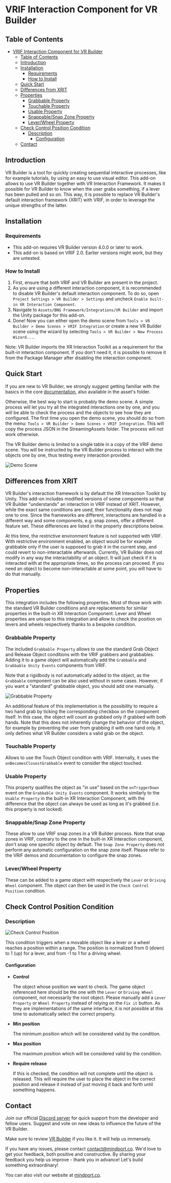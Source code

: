 # VRIF Interaction Component for VR Builder
## Table of Contents

- [VRIF Interaction Component for VR Builder](#vrif-interaction-component-for-vr-builder)
  - [Table of Contents](#table-of-contents)
  - [Introduction](#introduction)
  - [Installation](#installation)
    - [Requirements](#requirements)
    - [How to Install](#how-to-install)
  - [Quick Start](#quick-start)
  - [Differences from XRIT](#differences-from-xrit)
  - [Properties](#properties)
    - [Grabbable Property](#grabbable-property)
    - [Touchable Property](#touchable-property)
    - [Usable Property](#usable-property)
    - [Snappable/Snap Zone Property](#snappablesnap-zone-property)
    - [Lever/Wheel Property](#leverwheel-property)
  - [Check Control Position Condition](#check-control-position-condition)
    - [Description](#description)
      - [Configuration](#configuration)
  - [Contact](#contact)

## Introduction

VR Builder is a tool for quickly creating sequential interactive processes, like for example tutorials, by using an easy to use visual editor. This add-on allows to use VR Builder together with VR Interaction Framework. It makes it possible for VR Builder to know when the user grabs something, if a lever has been pulled and so on. This way, it is possible to replace VR Builder's default interaction framework (XRIT) with VRIF, in order to leverage the unique strengths of the latter.

## Installation

### Requirements
- This add-on requires VR Builder version 4.0.0 or later to work.
- This add-on is based on VRIF 2.0. Earlier versions might work, but they are untested.

### How to Install

1. First, ensure that both VRIF and VR Builder are present in the project.
1. As you are using a different interaction component, it is recommended to disable VR Builder's default interaction component. To do so, open `Project Settings > VR Builder > Settings` and uncheck `Enable built-in XR Interaction Component`.
1. Navigate to `Assets/BNG Framework/Integrations/VR Builder` and import the Unity package for this add-on.
1. Done! Now you can either open the demo scene from `Tools > VR Builder > Demo Scenes > VRIF Integration` or create a new VR Builder scene using the wizard by selecting `Tools > VR Builder > New Process Wizard...`.

Note: VR Builder imports the XR Interaction Toolkit as a requirement for the built-in interaction component. If you don't need it, it is possible to remove it from the Package Manager after disabling the interaction component.

## Quick Start

If you are new to VR Builder, we strongly suggest getting familiar with the basics in the core [documentation](https://www.mindport.co/vr-builder/manual/introduction), also available in the asset's folder.

Otherwise, the best way to start is probably the demo scene. A simple process will let you try all the integrated interactions one by one, and you will be able to check the process and the objects to see how they are configured.
The first time you open the demo scene, you should do so from the menu: `Tools > VR Builder > Demo Scenes > VRIF Integration`. This will copy the process JSON in the StreamingAssets folder. The process will not work otherwise.

The VR Builder demo is limited to a single table in a copy of the VRIF demo scene. You will be instructed by the VR Builder process to interact with the objects one by one, thus testing every interaction provided.

![Demo Scene](images/demo-scene.png)

## Differences from XRIT

VR Builder's interaction framework is by default the XR Interaction Toolkit by Unity. This add-on includes modified versions of some components so that VR Builder "understands" an interaction in VRIF instead of XRIT. However, while the exact same conditions are used, their functionality does not map one to one.
Since the frameworks are different, interactions are handled in a different way and some components, e.g. snap zones, offer a different feature set.
These differences are listed in the property descriptions below.

At this time, the restrictive environment feature is not supported with VRIF. With restrictive environment enabled, an object would be for example grabbable only if the user is supposed to grab it in the current step, and could revert to non-interactable afterwards. Currently, VR Builder does not modify in any way the interactability of an object. It will just check if it is interacted with at the appropriate times, so the process can proceed. If you need an object to become non-interactable at some point, you will have to do that manually.

## Properties

This integration includes the following properties. Most of those work with the standard VR Builder conditions and are replacements for similar properties in the built-in XR Interaction Component. Lever and Wheel properties are unique to this integration and allow to check the position on levers and wheels respectively thanks to a bespoke condition.

### Grabbable Property
The included `Grabbable Property` allows to use the standard Grab Object and Release Object conditions with the VRIF grabbers and grabbables. Adding it to a game object will automatically add the `Grabbable` and `Grabbable Unity Events` components from VRIF.

Note that a rigidbody is not automatically added to the object, as the `Grabbable` component can be also used without in some cases. However, if you want a "standard" grabbable object, you should add one manually.

![Grabbable Property](images/grabbable-property.png)

An additional feature of this implementation is the possibility to require a two hand grab by ticking the corresponding checkbox on the component itself. In this case, the object will count as grabbed only if grabbed with both hands.
Note that this does not inherently change the behavior of the object, for example by preventing the user from grabbing it with one hand only. It only defines what VR Builder considers a valid grab on the object.

### Touchable Property
Allows to use the Touch Object condition with VRIF. Internally, it uses the `onBecomesClosestGrabbable` event to consider the object touched.

### Usable Property
This property qualifies the object as "in use" based on the `onTriggerDown` event on the `Grabbable Unity Events` component. It works similarly to the `Usable Property` in the built-in XR Interaction Component, with the difference that the object can always be used as long as it's grabbed (i.e. this property is not locked).

### Snappable/Snap Zone Property
These allow to use VRIF snap zones in a VR Builder process. Note that snap zones in VRIF, contrary to the one in the built-in XR Interaction component, don't snap one specific object by default. The `Snap Zone Property` does not perform any automatic configuration on the snap zone itself. Please refer to the VRIF demos and documentation to configure the snap zones.

### Lever/Wheel Property
These can be added to a game object with respectively the `Lever` or `Driving Wheel` component. The object can then be used in the `Check Control Position` condition.

## Check Control Position Condition
### Description

![Check Control Position](images/check-control-position.png)

This condition triggers when a movable object like a lever or a wheel reaches a position within a range. The position is normalized from 0 (down) to 1 (up) for a lever, and from -1 to 1 for a driving wheel.

#### Configuration

- **Control**

    The object whose position we want to check. The game object referenced here should be the one with the `Lever` or `Driving Wheel` component, not necessarily the root object. Please manually add a `Lever Property` or `Wheel Property` instead of relying on the `Fix it` button. As they are implementations of the same interface, it is not possible at this time to automatically select the correct property.

- **Min position**

    The minimum position which will be considered valid by the condition.

- **Max position**

    The maximum position which will be considered valid by the condition.

- **Require release**

    If this is checked, the condition will not complete until the object is released. This will require the user to place the object in the correct position and release it instead of just moving it back and forth until something happens.

## Contact

Join our official [Discord server](http://community.mindport.co) for quick support from the developer and fellow users. Suggest and vote on new ideas to influence the future of the VR Builder.

Make sure to review [VR Builder](https://assetstore.unity.com/packages/tools/visual-scripting/vr-builder-201913) if you like it. It will help us immensely.

If you have any issues, please contact [contact@mindport.co](mailto:contact@mindport.co). We'd love to get your feedback, both positive and constructive. By sharing your feedback you help us improve - thank you in advance!
Let's build something extraordinary!

You can also visit our website at [mindport.co](http://www.mindport.co).